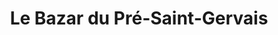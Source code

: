 ---
title: "Le Bazar du Pré-Saint-Gervais"
url: /le-pre-saint-gervais/le-bazar-du-pre-saint-gervais/
shop: matériel informatique
---